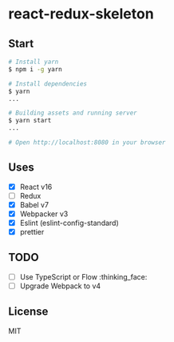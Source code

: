 # react-redux-skeleton

## Start
```sh
# Install yarn
$ npm i -g yarn

# Install dependencies
$ yarn
...

# Building assets and running server
$ yarn start
...

# Open http://localhost:8080 in your browser
```

## Uses
* [x] React v16
* [ ] Redux
* [x] Babel v7
* [x] Webpacker v3
* [x] Eslint (eslint-config-standard)
* [x] prettier

## TODO
* [ ] Use TypeScript or Flow :thinking_face:
* [ ] Upgrade Webpack to v4

## License
MIT
